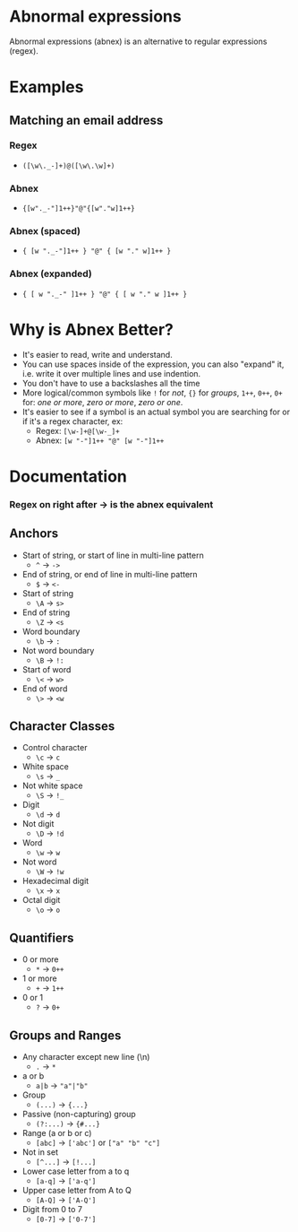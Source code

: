 # Abnormal expressions
Abnormal expressions (abnex) is an alternative to regular expressions (regex).

# Examples
## Matching an email address
### Regex
- `([\w\._-]+)@([\w\.\w]+)`
### Abnex
- `{[w"._-"]1++}"@"{[w"."w]1++}`
### Abnex (spaced)
- `{ [w "._-"]1++ } "@" { [w "." w]1++ }`
### Abnex (expanded)
- `
{
    [
        w
        "._-"
    ]1++
}
"@"
{
    [
        w
        "."
        w
    ]1++
}
`

# Why is Abnex Better?
- It's easier to read, write and understand.
- You can use spaces inside of the expression, you can also "expand" it, i.e. write it over multiple lines and use indention.
- You don't have to use a backslashes all the time
- More logical/common symbols like `!` for _not_, `{}` for _groups_, `1++`, `0++`, `0+` for: _one or more_, _zero or more_, _zero or one_.
- It's easier to see if a symbol is an actual symbol you are searching for or if it's a regex character, ex:
  - Regex: `[\w-]+@[\w-_]+`
  - Abnex: `[w "-"]1++ "@" [w "-"]1++`

# Documentation
### Regex on right after -> is the abnex equivalent
## Anchors
- Start of string, or start of line in multi-line pattern
  - `^` -> `->`
- End of string, or end of line in multi-line pattern
  - `$` -> `<-`
- Start of string
  - `\A` -> `s>`
- End of string
  - `\Z` -> `<s`
- Word boundary
  - `\b` -> `:`
- Not word boundary
  - `\B` -> `!:`
- Start of word
  - `\<` -> `w>`
- End of word
  - `\>` -> `<w`

## Character Classes
- Control character
  - `\c` -> `c`
- White space
  - `\s` -> `_`
- Not white space
  - `\S` -> `!_`
- Digit
  - `\d` -> `d`
- Not digit
  - `\D` -> `!d`
- Word
  - `\w` -> `w`
- Not word
  - `\W` -> `!w`
- Hexade­cimal digit
  - `\x` -> `x`
- Octal digit
  - `\o` -> `o`

## Quantifiers
- 0 or more
  - `*` -> `0++`
- 1 or more
  - `+` -> `1++`
- 0 or 1
  - `?` -> `0+`

## Groups and Ranges
- Any character except new line (\n)
  - `.` -> `*`
- a or b
  - `a|b` -> `"a"|"b"`
- Group
  - `(...)` -> `{...}`
- Passive (non-c­apt­uring) group
  - `(?:...)` -> `{#...}`
- Range (a or b or c)
  - `[abc]` -> `['abc']` or `["a" "b" "c"]`
- Not in set
  - `[^...]` -> `[!...]`
- Lower case letter from a to q
  - `[a-q]` -> `['a-q']`
- Upper case letter from A to Q
  - `[A-Q]` -> `['A-Q']`
- Digit from 0 to 7
  - `[0-7]` -> `['0-7']`

